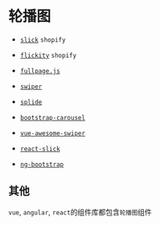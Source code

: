 # 轮播图

* [` slick `](https://github.com/javve/list.js) `shopify`
* [` flickity `](https://github.com/metafizzy/flickity) `shopify`
* [` fullpage.js `](https://github.com/alvarotrigo/fullPage.js)
* [` swiper `](https://github.com/nolimits4web/swiper)
* [` splide `](https://github.com/Splidejs/splide)

* [` bootstrap-carousel `](https://getbootstrap.com/docs/4.3/components/carousel/)
* [` vue-awesome-swiper `](https://github.com/surmon-china/vue-awesome-swiper)
* [` react-slick `](https://github.com/akiran/react-slick)
* [` ng-bootstrap `](https://ng-bootstrap.github.io/#/components/carousel/api)

## 其他

`vue`, `angular`, `react`的组件库都包含`轮播图`组件

